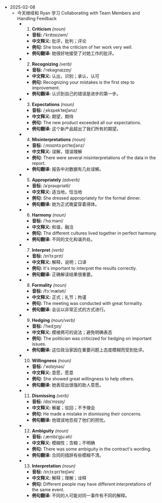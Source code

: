 - 2025-02-08
	- 今天继续和 Ryan 学习 Collaborating with Team Members and Handling Feedback
		- 1. **Criticism** *(noun)*
			- **音标:** /ˈkrɪtɪsɪzəm/
			- **中文释义:** 批评，批判；评论
			- **例句:** She took the criticism of her work very well.
			- **例句翻译:** 她很好地接受了对她工作的批评。
		- 2. **Recognizing** *(verb)*
			- **音标:** /ˈrekəɡnaɪzɪŋ/
			- **中文释义:** 认出，识别；承认，认可
			- **例句:** Recognizing your mistakes is the first step to improvement.
			- **例句翻译:** 认识到自己的错误是进步的第一步。
		- 3. **Expectations** *(noun)*
			- **音标:** /ˌekspekˈteɪʃənz/
			- **中文释义:** 期望，期待
			- **例句:** The new product exceeded all our expectations.
			- **例句翻译:** 这个新产品超出了我们所有的期望。
		- 4. **Misinterpretations** *(noun)*
			- **音标:** /ˌmɪsɪntɜːprɪˈteɪʃənz/
			- **中文释义:** 误解，错误理解
			- **例句:** There were several misinterpretations of the data in the report.
			- **例句翻译:** 报告中对数据有几处误解。
		- 5. **Appropriately** *(adverb)*
			- **音标:** /əˈprəʊpriətli/
			- **中文释义:** 适当地，恰当地
			- **例句:** She dressed appropriately for the formal dinner.
			- **例句翻译:** 她为正式晚宴穿着得体。
		- 6. **Harmony** *(noun)*
			- **音标:** /ˈhɑːməni/
			- **中文释义:** 和谐，融洽
			- **例句:** The different cultures lived together in perfect harmony.
			- **例句翻译:** 不同的文化和谐共处。
		- 7. **Interpret** *(verb)*
			- **音标:** /ɪnˈtɜːprɪt/
			- **中文释义:** 解释，说明；口译
			- **例句:** It's important to interpret the results correctly.
			- **例句翻译:** 正确解读结果很重要。
		- 8. **Formality** *(noun)*
			- **音标:** /fɔːˈmæləti/
			- **中文释义:** 正式；礼节；拘谨
			- **例句:** The meeting was conducted with great formality.
			- **例句翻译:** 会议以非常正式的方式进行。
		- 9. **Hedging** *(noun/verb)*
			- **音标:** /ˈhedʒɪŋ/
			- **中文释义:** 模棱两可的说法；避免明确表态
			- **例句:** The politician was criticized for hedging on important issues.
			- **例句翻译:** 这位政治家因在重要问题上态度模糊而受到批评。
		- 10. **Willingness** *(noun)*
			- **音标:** /ˈwɪlɪŋnəs/
			- **中文释义:** 意愿，愿意
			- **例句:** She showed great willingness to help others.
			- **例句翻译:** 她表现出很强的助人意愿。
		- 11. **Dismissing** *(verb)*
			- **音标:** /dɪsˈmɪsɪŋ/
			- **中文释义:** 解雇；驳回；不予理会
			- **例句:** He made a mistake in dismissing their concerns.
			- **例句翻译:** 他错误地忽视了他们的担忧。
		- 12. **Ambiguity** *(noun)*
			- **音标:** /ˌæmbɪˈɡjuːəti/
			- **中文释义:** 模糊性；含糊；不明确
			- **例句:** There was some ambiguity in the contract's wording.
			- **例句翻译:** 合同的措辞有些模糊不清。
		- 13. **Interpretation** *(noun)*
			- **音标:** /ɪnˌtɜːprɪˈteɪʃən/
			- **中文释义:** 解释；理解；诠释
			- **例句:** Different people may have different interpretations of the same event.
			- **例句翻译:** 不同的人可能对同一事件有不同的解释。
